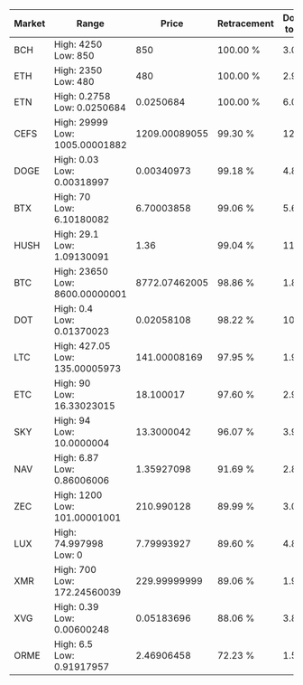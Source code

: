 | Market | Range | Price| Retracement | Doubles to 50% |
| --- | --- | --- | --- | --- |
| BCH | High: 4250<br />Low: 850 | 850 | 100.00 % | 3.00 |
| ETH | High: 2350<br />Low: 480 | 480 | 100.00 % | 2.95 |
| ETN | High: 0.2758<br />Low: 0.0250684 | 0.0250684 | 100.00 % | 6.00 |
| CEFS | High: 29999<br />Low: 1005.00001882 | 1209.00089055 | 99.30 % | 12.82 |
| DOGE | High: 0.03<br />Low: 0.00318997 | 0.00340973 | 99.18 % | 4.87 |
| BTX | High: 70<br />Low: 6.10180082 | 6.70003858 | 99.06 % | 5.68 |
| HUSH | High: 29.1<br />Low: 1.09130091 | 1.36 | 99.04 % | 11.10 |
| BTC | High: 23650<br />Low: 8600.00000001 | 8772.07462005 | 98.86 % | 1.84 |
| DOT | High: 0.4<br />Low: 0.01370023 | 0.02058108 | 98.22 % | 10.05 |
| LTC | High: 427.05<br />Low: 135.00005973 | 141.00008169 | 97.95 % | 1.99 |
| ETC | High: 90<br />Low: 16.33023015 | 18.100017 | 97.60 % | 2.94 |
| SKY | High: 94<br />Low: 10.0000004 | 13.3000042 | 96.07 % | 3.91 |
| NAV | High: 6.87<br />Low: 0.86006006 | 1.35927098 | 91.69 % | 2.84 |
| ZEC | High: 1200<br />Low: 101.00001001 | 210.990128 | 89.99 % | 3.08 |
| LUX | High: 74.997998<br />Low: 0 | 7.79993927 | 89.60 % | 4.81 |
| XMR | High: 700<br />Low: 172.24560039 | 229.99999999 | 89.06 % | 1.90 |
| XVG | High: 0.39<br />Low: 0.00600248 | 0.05183696 | 88.06 % | 3.82 |
| ORME | High: 6.5<br />Low: 0.91917957 | 2.46906458 | 72.23 % | 1.50 |
